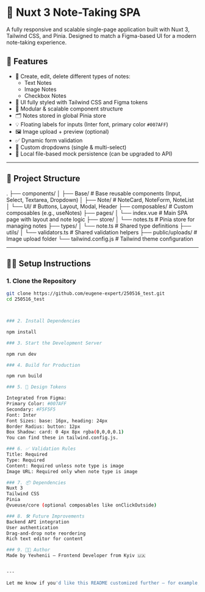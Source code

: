 # 📝 Nuxt 3 Note-Taking SPA

A fully responsive and scalable single-page application built with Nuxt 3, Tailwind CSS, and Pinia. Designed to match a Figma-based UI for a modern note-taking experience.

## 🚀 Features

- 📒 Create, edit, delete different types of notes:
  - Text Notes
  - Image Notes
  - Checkbox Notes
- 🎨 UI fully styled with Tailwind CSS and Figma tokens
- 🧩 Modular & scalable component structure
- 🗂 Notes stored in global Pinia store
- 💡 Floating labels for inputs (Inter font, primary color `#007AFF`)
- 🖼 Image upload + preview (optional)
- ✅ Dynamic form validation
- 🔽 Custom dropdowns (single & multi-select)
- 💾 Local file-based mock persistence (can be upgraded to API)

---

## 📁 Project Structure

.
├── components/
│ ├── Base/ # Base reusable components (Input, Select, Textarea, Dropdown)
│ ├── Note/ # NoteCard, NoteForm, NoteList
│ └── UI/ # Buttons, Layout, Modal, Header
├── composables/ # Custom composables (e.g., useNotes)
├── pages/
│ └── index.vue # Main SPA page with layout and note logic
├── store/
│ └── notes.ts # Pinia store for managing notes
├── types/
│ └── note.ts # Shared type definitions
├── utils/
│ └── validators.ts # Shared validation helpers
├── public/uploads/ # Image upload folder
└── tailwind.config.js # Tailwind theme configuration



---

## 🧑‍💻 Setup Instructions

### 1. Clone the Repository

```bash
git clone https://github.com/eugene-expert/250516_test.git
cd 250516_test



### 2. Install Dependencies

npm install

### 3. Start the Development Server

npm run dev

### 4. Build for Production

npm run build

### 5. 🎨 Design Tokens

Integrated from Figma:
Primary Color: #007AFF
Secondary: #F5F5F5
Font: Inter
Font Sizes: base: 16px, heading: 24px
Border Radius: button: 12px
Box Shadow: card: 0 4px 8px rgba(0,0,0,0.1)
You can find these in tailwind.config.js.

### 6. ✅ Validation Rules
Title: Required
Type: Required
Content: Required unless note type is image
Image URL: Required only when note type is image

### 7. 📦 Dependencies
Nuxt 3
Tailwind CSS
Pinia
@vueuse/core (optional composables like onClickOutside)

### 8. 🛠 Future Improvements
Backend API integration
User authentication
Drag-and-drop note reordering
Rich text editor for content

### 9. 🧑‍🎨 Author
Made by Yevhenii – Frontend Developer from Kyiv 🇺🇦


---

Let me know if you'd like this README customized further — for example, to include screenshots, deployment instructions (e.g. with Vercel or Netlify), or demo links.
